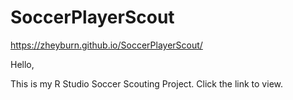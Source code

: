 # SoccerPlayerScout

https://zheyburn.github.io/SoccerPlayerScout/

Hello,

This is my R Studio Soccer Scouting Project.  Click the link to view.
